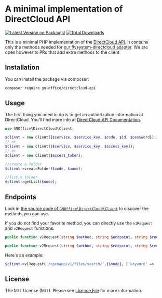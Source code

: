 # A minimal implementation of DirectCloud API

[![Latest Version on Packagist](https://img.shields.io/packagist/v/gn-office/directcloud-api.svg?style=flat-square)](https://packagist.org/packages/spatie/dropbox-api)
[![Total Downloads](https://img.shields.io/packagist/dt/gn-office/directcloud-api.svg?style=flat-square)](https://packagist.org/packages/spatie/dropbox-api)


This is a minimal PHP implementation of the [DirectCloud API](https://directcloud.jp/api_reference/). It contains only the methods needed for [our flysystem-directcloud adapter](https://github.com/gn-office/flysystem-directcloud). We are open however to PRs that add extra methods to the client.

## Installation

You can install the package via composer:

``` bash
composer require gn-office/directcloud-api
```

## Usage
The first thing you need to do is to get an authorization information at DirectCloud. You'll find more info at [DirectCloud API Documentation](https://directcloud.jp/api_reference/detail/%E3%83%A6%E3%83%BC%E3%82%B6%E3%83%BC/Auth).

```php
use GNOffice\DirectCloud\Client;

$client = new Client([$service, $service_key, $code, $id, $password]);
// or
$client = new Client([$service, $service_key, $access_key]);
// or
$client = new Client($access_token);

//create a folder
$client->createFolder($node, $name);

//list a folder
$client->getList($node);
```

## Endpoints

Look in [the source code of `GNOffice\DirectCloud\Client`](https://github.com/gn-office/directcloud-api/blob/master/src/Client.php) to discover the methods you can use.

If you do not find your favorite method, you can directly use the `v1Request` and `v2Request` functions.

```php
public function v1Request(string $method, string $endpoint, string $requestOption = null, $parameters = [])

public function v2Request(string $method, string $endpoint, string $requestOption, $parameters = [], $extraHeaders = [])
```

Here's an example:

```php
$client->v1Request('/openapp/v1/files/search/'.{$node}, ['keyword' => 'something', 'sort' => '+datetime', 'limit' => 100]);
```

## License

The MIT License (MIT). Please see [License File](LICENSE.md) for more information.
